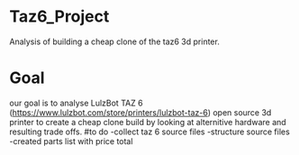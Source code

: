 # Taz6_Project
Analysis of building a cheap clone of the taz6 3d printer. 
# Goal
our goal is to analyse LulzBot TAZ 6 (https://www.lulzbot.com/store/printers/lulzbot-taz-6) open source 3d printer to create a cheap clone build by looking at alternitive hardware and resulting trade offs.
#to do
    -collect taz 6 source files
    -structure source files
    -created parts list with price total
